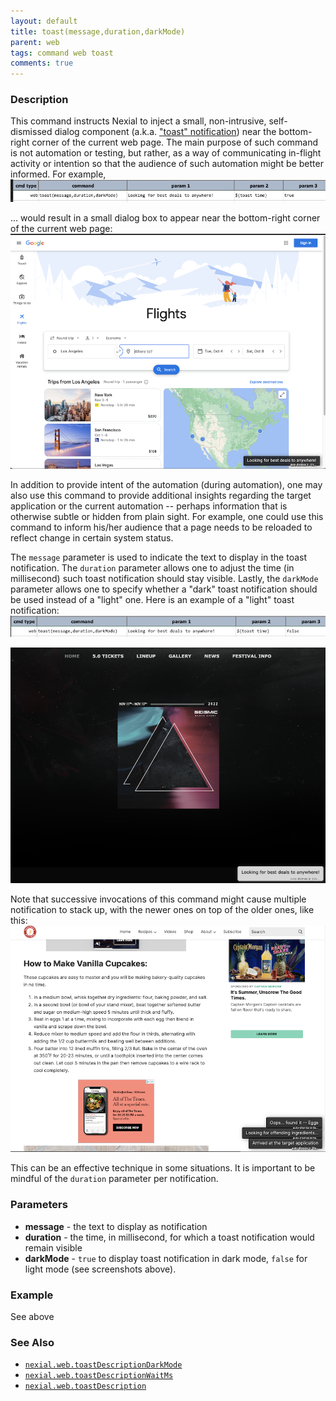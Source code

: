 ```yaml
---
layout: default
title: toast(message,duration,darkMode)
parent: web
tags: command web toast
comments: true
---
```



### Description
This command instructs Nexial to inject a small, non-intrusive, self-dismissed dialog component (a.k.a.
<a href="https://spectrum.adobe.com/page/toast/" class="external-link" link="nexial_link">"toast" notification</a>) near 
the bottom-right corner of the current web page. The main purpose of such command is not automation or testing, but 
rather, as a way of communicating in-flight activity or intention so that the audience of such automation might be 
better informed. For example,<br/>
![](image/toast_02.png)

... would result in a small dialog box to appear near the bottom-right corner of the current web page:<br/>
![](image/toast_01.png)

In addition to provide intent of the automation (during automation), one may also use this command to provide additional
insights regarding the target application or the current automation -- perhaps information that is otherwise subtle or
hidden from plain sight. For example, one could use this command to inform his/her audience that a page needs to be 
reloaded to reflect change in certain system status.

The `message` parameter is used to indicate the text to display in the toast notification. The `duration` parameter
allows one to adjust the time (in millisecond) such toast notification should stay visible. Lastly, the `darkMode`
parameter allows one to specify whether a "dark" toast notification should be used instead of a "light" one. Here is 
an example of a "light" toast notification:<br/>
![](image/toast_04.png)

![](image/toast_03.png)

Note that successive invocations of this command might cause multiple notification to stack up, with the newer ones on
top of the older ones, like this:<br/>
![](image/toast_05.png)

This can be an effective technique in some situations. It is important to be mindful of the `duration` parameter per 
notification.


### Parameters
- **message** - the text to display as notification
- **duration** - the time, in millisecond, for which a toast notification would remain visible
- **darkMode** - `true` to display toast notification in dark mode, `false` for light mode (see screenshots above).


### Example
See above


### See Also
- [`nexial.web.toastDescriptionDarkMode`](../../systemvars/index.html#nexial.web.toastDescriptionDarkMode)
- [`nexial.web.toastDescriptionWaitMs`](../../systemvars/index.html#nexial.web.toastDescriptionWaitMs)
- [`nexial.web.toastDescription`](../../systemvars/index.html#nexial.web.toastDescription)
